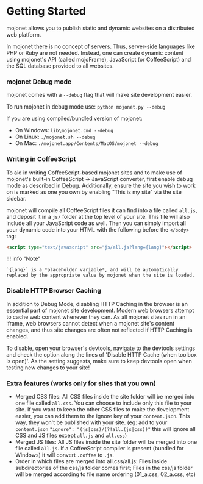 # Getting Started

mojonet allows you to publish static and dynamic websites on a distributed web platform.

In mojonet there is no concept of servers. Thus, server-side languages like PHP or Ruby are not needed. Instead, one can create dynamic content using mojonet's API (called mojoFrame), JavaScript (or CoffeeScript) and the SQL database provided to all websites.

### mojonet Debug mode

mojonet comes with a `--debug` flag that will make site development easier.

To run mojonet in debug mode use: `python mojonet.py --debug`

If you are using compiled/bundled version of mojonet:

- On Windows: `lib\mojonet.cmd --debug`
- On Linux: `./mojonet.sh --debug`
- On Mac: `./mojonet.app/Contents/MacOS/mojonet --debug`

### Writing in CoffeeScript

To aid in writing CoffeeScript-based mojonet sites and to make use of mojonet's
built-in CoffeeScript -> JavaScript converter, first enable debug mode as
described in [Debug](#mojonet-debug-mode). Additionally, ensure the site you
wish to work on is marked as one you own by enabling "This is my site" via
the site sidebar.

<!-- Is this right? -->

mojonet will compile all CoffeeScript files it can find into a file called `all.js`, and deposit it in a `js/` folder at the top level of your site. This file will also include all your JavaScript code as well. Then you can simply import all your dynamic code into your HTML with the following before the `</body>` tag:

```html
<script type="text/javascript" src="js/all.js?lang={lang}"></script>
```

<!-- Why? -->

!!! info "Note"

    `{lang}` is a *placeholder variable*, and will be automatically replaced by the appropriate value by mojonet when the site is loaded.

### Disable HTTP Browser Caching

In addition to Debug Mode, disabling HTTP Caching in the browser is an essential part of mojonet site development. Modern web browsers attempt to cache web content whenever they can. As all mojonet sites run in an iframe, web browsers cannot detect when a mojonet site's content changes, and thus site changes are often not reflected if HTTP Caching is enabled.

To disable, open your browser's devtools, navigate to the devtools settings and check the option along the lines of 'Disable HTTP Cache (when toolbox is open)'. As the setting suggests, make sure to keep devtools open when testing new changes to your site!

### Extra features (works only for sites that you own)

- Merged CSS files: All CSS files inside the site folder will be merged into one file called `all.css`. You can choose to include only this file to your site. If you want to keep the other CSS files to make the development easier, you can add them to the ignore key of your `content.json`. This way, they won't be published with your site. (eg: add to your `content.json` `"ignore": "(js|css)/(?!all.(js|css))"` this will ignore all CSS and JS files except `all.js` and `all.css`)
- Merged JS files: All JS files inside the site folder will be merged into one file called `all.js`. If a CoffeeScript compiler is present (bundled for Windows) it will convert `.coffee` to `.js`.
- Order in which files are merged into all.css/all.js: Files inside subdirectories of the css/js folder comes first; Files in the css/js folder will be merged according to file name ordering (01_a.css, 02_a.css, etc)
